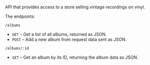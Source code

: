 API that provides access to a store selling vintage recordings on vinyl.

The endpoints:

`/albums`
 - `GET` – Get a list of all albums, returned as JSON.
 - `POST` – Add a new album from request data sent as JSON.

`/albums/:id`
 - `GET` – Get an album by its ID, returning the album data as JSON.
